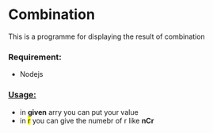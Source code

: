 <h1>Combination</h1>
<p>This is a programme for displaying the result of combination</p>
<h3>Requirement:</h3>
<ul>
<li>Nodejs</li>
</ul>
<h3> <u>Usage:</u></h3>
<ul style="list-style-type➡️">
  <li>in <strong>given</strong> arry you can put your value
  </li>
  <li>in <mark>r</mark> you can give the numebr of r like <b> nCr</b>
  </li>
</ul>
